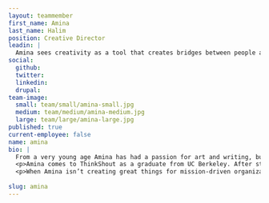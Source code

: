 ```yaml
---
layout: teammember
first_name: Amina
last_name: Halim
position: Creative Director
leadin: |
  Amina sees creativity as a tool that creates bridges between people and organizations. The way we tell our stories, whether through visual or verbal language, has always been her filter for understanding and sharing our humanity. 
social:
  github:
  twitter:
  linkedin: 
  drupal:
team-image:
  small: team/small/amina-small.jpg
  medium: team/medium/amina-medium.jpg
  large: team/large/amina-large.jpg
published: true
current-employee: false
name: amina
bio: |
  From a very young age Amina has had a passion for art and writing, but was encouraged to pursue a career in science. She eventually discovered the potential in merging creativity with science and technology in order to create meaningful change-- and that discovery is precisely what drove her to her role at ThinkShout.  
  <p>Amina comes to ThinkShout as a graduate from UC Berkeley. After starting her professional role handling marketing efforts for nonprofits, Amina was led to pursue a Masters in Advertising. She then grew to work as a global creative on many multinational brands, winning new clients and numerous awards while managing creative teams internationally. And when we say winning awards, we mean winning <em>big awards</em>. Amina impressively won the first Cyber Lion on behalf of the Middle East and North Africa, as well as “Poem of the Year” by the National Society of Poetry. 
  <p>When Amina isn’t creating great things for mission-driven organizations, you can find her cooking, traveling, or writing (she’s a published food and travel writer with articles in international guidebooks and literary magazines-- go figure!). And if you’re <em>really</em> lucky, you might even find her doing standup comedy. 
 
slug: amina
---
```

